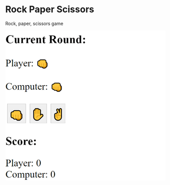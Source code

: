 # Rock Paper Scissors
Rock, paper, scissors game

![Rock Paper Scissors gif](/images/rock-paper-scissors.gif)